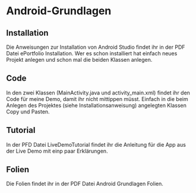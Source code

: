 # Android-Grundlagen
## Installation
Die Anweisungen zur Installation von Android Studio findet ihr in der PDF Datei ePortfolio Installation.
Wer es schon installiert hat einfach neues Projekt anlegen und schon mal die beiden Klassen anlegen.
## Code
In den zwei Klassen (MainActivity.java und activity_main.xml) findet ihr den Code für meine Demo, damit ihr nicht mittippen müsst. Einfach in die beim Anlegen des Projektes (siehe Installationsanweisung) angelegten Klassen Copy und Pasten.
## Tutorial
In der PFD Datei LiveDemoTutorial findet ihr die Anleitung für die App aus der Live Demo mit einp paar Erklärungen.
## Folien
Die Folien findet ihr in der PDF Datei Android Grundlagen Folien.
